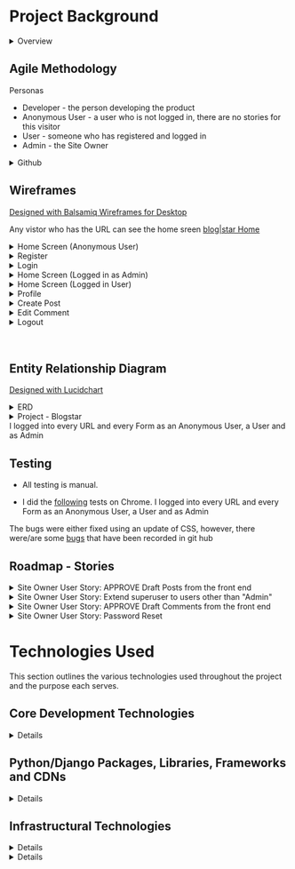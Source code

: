 

# Project Background

<details>

<summary>Overview</summary>

- This Django web development project is an extension of Code Institute, "I Think Therefore I Blog". 
- Unfortunately, for 95% of my development time, I confused, create a custom *model* with creating a custom *app*.  So at the 12<sup>th</sup> hour, I had to create a custom model: **Category**.  I integrated this into the masthead of each post and made it a mandatory dropdown selection for all posts.

- To demonstrate frontend CRUD I extended the Comment Edit/Delete to User Posts.  
- The original concept was to create Posts on the backend and allow registered users to create and delete comments on the frontend.  These comments were subject to approval of the site owner.  
- I have given the User the ability to have a Profile Page so they can add/change their Profile Picture, their Username, Email, First Name and Last Name.
	- This required me to add signals.py in the users app.  users.models.profile is a ManyToMany table and connects the django model User to the Cloudinary model CloudinaryField.  When the user adds a picture to their profile, the signal makes an entry in Profile.  Otherwise, when a user changed their profile picture, the Admin would have to connect their picture to their profile manually.

- Their Profile Page consolidates the Posts that they liked and gives them ability to Edit/Delete the comments that they've submitted and UNLIKE Liked Posts
- Users can also submit a Post of their own, making it more community driven
- I have also included a Category feature which allows Users to categorise their Posts.  This feature needs further development in order to produce more meaniingful reports or summaries
- From an Admin perspective, when the Admin is logged in, they have the ability to use a URL to login to djangos Admin feature.  The Admin retains full control over User Comments and User Posts as they need to be Approved by Admin before User contributions are published on the site for visitors and other Users.  Likes are not controlled by the Admin

## Personas:
1. Anonymous - Not Registerd or Registered but not Logged In
1. User - Registered AND Logged In
1. django superuser - Registered AND Logged In as Admin with password ![alt text](.ReadMe_Docs/images/image-4.png)

## Original Persona Capabilities
1. Anonymous people can: 
    - Read the site 
    - Register
    - Collaborate

1. User:
- In addition to the Anonymous capabilities they can:
    1. Login
    1. Logout
    1. Like/Unlike a Post
    1. Edit/Delete their own Comment(s)

3. django superuser (Admin):
- In addition to the User capabilities they can:
    1. Use django backend /admin

## New Persona Capabilities
1. Anonymous: 
    1. no changes

1. User:
- I added a CREATE page and a PROFILE page.
    - In the CREATE page, Users can:
    - Create a post with a Title*, Category*, Image, Content* and Excerpt 
    - Upon submittal of a post they get a "Post created!" success message and are redirected to the post_detail of the post they created.
    - The post is written to the Post Model with the username, slug, and status of *draft*.  Just like the original, the Admin must approve it so that he retains control of the content of the site while allowing Users the opportunity for greater participation.  
    - Once a Post is PUBLISHED, the User who created it can no longer Like, instead they can Delete/Edit their post  
    - In the Profile page users can now:
        1. Create/Update their: Username, Email, FirstName, LastName and profile picture
        1. View a list of Posts that they have Liked and can Unlike
        1. Update/Delete/View a list of Posts that they have submitted for approval
        1. Update/Delete/View a list of Posts that have been approved
        1. Update/Delete/View a list of Comments that they have submitted for approval
        1. Update/Delete/View a list of Comments that have been approved        
3. django superuser (Admin):
    - The django create superuser is: Admin and the password is: ![alt text](.ReadMe_Docs/images/image-4.png)
        1. For some of the features of the site you ***MUST*** login as Admin
            - I added an ADMIN link that brings you to /admin.
            - I wanted to add an APPROVE button to unapproved posts so that when logged in as Admin, posts could be approved on the frontend - a feature for the future!

</details>


## Agile Methodology

<summary>Personas</summary> 

- Developer - the person developing the product
- Anonymous User - a user who is not logged in, there are no stories for this visitor
- User - someone who has registered and logged in
- Admin - the Site Owner

</details>

<details>
<summary>Github</summary> 
Github was used for Planning, Recording and Sharing of all aspects of the project:

The [Project Elements:](https://github.com/users/DMASCoreDeclan/projects/20)
- [Code Repository](https://github.com/DMASCoreDeclan/PRD-PP4-Blog)
- [Version Control](https://github.com/DMASCoreDeclan/PRD-PP4-Blog) was used for version control of the code.  Regular [commits](https://github.com/DMASCoreDeclan/PRD-PP4-Blog/commits/main/) were created.  Where possible each commit was isolated to either a specific Issue but may have occassionally also included a minor change to some other part of the code
- [Milestones](https://github.com/users/DMASCoreDeclan/projects/20/views/3)
- [User Stories](https://github.com/users/DMASCoreDeclan/projects/20/views/10)
- [Kanban](https://github.com/users/DMASCoreDeclan/projects/20)
- [Labels](https://github.com/DMASCoreDeclan/PRD-PP4-Blog/labels)
- [Sizing](https://github.com/users/DMASCoreDeclan/projects/20/settings/fields/72230614) User Stories were sized using T-shirt sizing (XS, S, M, L, XL) 
- [MoSCow](https://github.com/users/DMASCoreDeclan/projects/20/views/7) Priorities are based on the MoSCoW method (Must have, Should have, Could have, Won't have)
</details>
</details>



## Wireframes
[Designed with Balsamiq Wireframes for Desktop](https://balsamiq.com/wireframes/desktop/)

Any vistor who has the URL can see the home sreen [blog|star Home](https://blogstar-fa4e79f10910.herokuapp.com/)

  <details>
  <summary>Home Screen (Anonymous User)</summary>  <img src=".ReadMe_Docs/images/wireframes/Home Page.png">
  </details>

  <details>
  <summary>Register</summary>  <img src=".ReadMe_Docs/images/wireframes/REGISTER.png">
  </details>

  <details>
  <summary>Login</summary>  <img src=".ReadMe_Docs/images/wireframes/LOGIN.png">
  </details>

  <details>
  <summary> Home Screen (Logged in as Admin)</summary>  <img src=".ReadMe_Docs/images/wireframes/Home of Logged in Admin.png">
  </details>

  <details>
  <summary> Home Screen (Logged in User)</summary>  <img src=".ReadMe_Docs/images/wireframes/Home of Logged in User.png">
  </details>

  <details>
  <summary>Profile</summary>  <img src=".ReadMe_Docs/images/wireframes/PROFILE.png">
  </details>

  <details>
  <summary>Create Post</summary>  <img src=".ReadMe_Docs/images/wireframes/CREATE.png">
  </details>

  <details>
  <summary>Edit Comment</summary>  <img src=".ReadMe_Docs/images/wireframes/Edit Comment.png">
  </details>

  <details>
  <summary>Logout</summary>  <img src=".ReadMe_Docs/images/wireframes/LOGOUT.png">
  </details>

<br>
<br>

</details>
 
## Entity Relationship Diagram
[Designed with Lucidchart](https://www.lucidchart.com/pages/)

<details>
<summary>ERD</summary>  <img src=".ReadMe_Docs/images/PP4 ERD.png">
</details>

<details>
<summary>Project - Blogstar</summary>

Blogstar is the django Project.  By default it uses SQLite but we're using PostgreSQL instead.

There are three apps within the project:

1. blog
1. about
1. users
1. external apps

<details>
<summary>App - blog</summary>

- `blog` models: `Post`, `Comment` and `Category`
- `blog` forms: `CommentForm`, `CategoryForm` and `PostForm`
- `blog` views: `PostList`, `PostLike`, `PostCreate`, 
- `blog` pages: `index.html`, `post_detail.html`, `edit_comment.html` and `post_create.html`

</details>

<details>
<summary>App - about</summary>

- `about` models:  `About` and `CollaborateRequest`
- `about` forms: `CollaborateForm`
- `about` views: `about_me`
- `about` pages: `about.html`

</details>

<details>
<summary>App - users</summary>

- `users` models: `Profile`.
- `users` forms: `UserRegisterForm`, `UserUpdateForm` and `ProfileUpdateForm`
- `users` views: `register`, `profile`, `comment_delete`, `register`, `register`, `register`, `register`
- `users` pages: ``

</details>

<details>
<summary>external - alauth, cloudinary </summary>

- There is one model in `users` called `Profile`.

</details>

</details>

</details>


<summary>I logged into every URL and every Form as an Anonymous User, a User and as Admin</summary>


## Testing
- All testing is manual.

- I did the [following](  https://github.com/DMASCoreDeclan/PRD-PP4-Blog/tree/main/.ReadMe_Docs/BUG_REPORT.md) tests on Chrome.
I logged into every URL and every Form as an Anonymous User, a User and as Admin


</details>

The bugs were either fixed using an update of CSS, however, there were/are some [bugs](https://github.com/users/DMASCoreDeclan/projects/20/views/13) that have been recorded in git hub

## Roadmap - Stories

<details>
<summary>Site Owner User Story: APPROVE Draft Posts from the front end</summary>

[Site Owner User Story: APPROVE Draft Posts from the front end](https://github.com/DMASCoreDeclan/PRD-PP4-Blog/issues/37)

</details>

<details>
<summary>Site Owner User Story: Extend superuser to users other than "Admin"</summary>

[Site Owner User Story: Extend superuser to users other than "Admin"](https://github.com/DMASCoreDeclan/PRD-PP4-Blog/issues/38)

</details>

<details>
<summary>Site Owner User Story: APPROVE Draft Comments from the front end</summary>

[Site Owner User Story: APPROVE Draft Comments from the front end](https://github.com/DMASCoreDeclan/PRD-PP4-Blog/issues/39)

</details>

<details>
<summary>Site Owner User Story: Password Reset</summary>

[Site Owner User Story: Password Reset](https://github.com/DMASCoreDeclan/PRD-PP4-Blog/issues/40)

</details>

# Technologies Used

This section outlines the various technologies used throughout the project and the purpose each serves.

## Core Development Technologies

<details>

- [Django](https://www.djangoproject.com/) used as a full-stack framwork for developing the app.
- [JavaScript](https://www.ecma-international.org/publications-and-standards/standards/ecma-262/) used for client-side interaction and validation.
- [HTML](https://html.spec.whatwg.org/)/[CSS](https://www.w3.org/Style/CSS/Overview.en.html) + [Django Template Language](https://docs.djangoproject.com/en/4.2/ref/templates/language/) used for building out site pages.

</details>

## Python/Django Packages, Libraries, Frameworks and CDNs

<details>

- [cloudinary](https://pypi.org/project/django-cloudinary-storage/) - Django Cloudinary Storage is a Django package that facilitates integration with Cloudinary by implementing Django Storage API. You can use Cloudinary for both media and static file
- [crispy-bootstrap5](https://django-crispy-forms.readthedocs.io/en/latest/) - Django-crispy-forms provides you with a |crispy filter and {% crispy %} tag that will let you control the rendering behavior of your Django forms in a very elegant and DRY way
- [dj-database-url](https://pypi.org/project/dj-database-url/) - This simple Django utility allows you to utilize the 12factor inspired DATABASE_URL environment variable to configure your Django application.
- [dj3-cloudinary-storage](https://pypi.org/project/dj3-cloudinary-storage/) - Django Cloudinary Storage is a Django package that facilitates integration with Cloudinary by implementing Django Storage API
- [django-allauth](https://docs.allauth.org/en/latest/) - A fully integrated Django authentication app that allows for both local and social authentication, with flows that just work, beautifully!
- [django-crispy-forms](https://django-crispy-forms.readthedocs.io/en/latest/) - Django-crispy-forms provides you with a |crispy filter and {% crispy %} tag that will let you control the rendering behavior of your Django forms in a very elegant and DRY way
- [django-summernote](https://pypi.org/project/django-summernote/) - Summernote is a JavaScript library that helps you create WYSIWYG editors online.
- [gunicorn](https://gunicorn.org/) - Gunicorn 'Green Unicorn' is a Python WSGI HTTP Server for UNIX
- [oauthlib](https://pypi.org/project/oauthlib/) - A generic, spec-compliant, thorough implementation of the OAuth request-signing logic
- [psycopg2](https://pypi.org/project/psycopg2/) - Psycopg is the most popular PostgreSQL database adapter for the Python programming language
- [PyJWT](https://pyjwt.readthedocs.io/) - Python library which allows you to encode and decode JSON Web Tokens (JWT)
- [FavIcon](https://favicon.io/) - Quickly generate your favicon from text, image, or choose from hundreds of emoji
- [Google Fonts](https://fonts.google.com/) - High-quality google fonts to use on your web site.
- [Font Awesome](https://fontawesome.com/) - Font Awesome is the Internet's icon library and toolkit, used by millions of designers, developers, and content creators
- [Bootstrap 5](https://getbootstrap.com/docs/5.0/getting-started/introduction/) - Get started with Bootstrap, the world’s most popular framework for building responsive, mobile-first sites

</details>

## Infrastructural Technologies

<details>

- [PostgreSQL](https://www.postgresql.org/docs/12/) Current version provided by [Code Institute PostgresSQL](https://dbs.ci-dbs.net//)   (Originally on [ElephantSQL](https://www.elephantsql.com/) until v12 became unavailable.)  
- [Heroku](https://www.heroku.com/) - used for hosting the application.
- [Cloudinary](https://cloudinary.com/) - used for storing static files and media files.

</details>



<details>

# Table of Contents
- [Project Background](#Project-Background)
    - [👀 Overview](#-overview)
- [🔁 Process](#-process)
    - [❓ Problem Statement:](#-problem-statement)
    - [🔎 Research](#-research)
    - [🎨 Design](#-design)
    - [👨‍💻 Development](#-development)
      - [📈 Link to the GitHub Project board](#-link-to-the-github-project-board)
      - [👤 User Stories](#-user-stories)
    - [🧮 Data Models](#-data-models)
-
- [🛣️ Roadmap](#️-roadmap)
- [🪲 Bugs](#-bugs)
- [⚙️ Technologies Used](#️-technologies-used)
  - [💾 Core Development Technologies](#-core-development-technologies)
  - [📚 Libraries, Frameworks and Packages](#-libraries-frameworks-and-packages)
  - [🐍 Python/Django Packages](#-pythondjango-packages)
  - [🖥️ Infrastructural Technologies](#️-infrastructural-technologies)
- [🧪 Testing](#-testing)
  - [🤖 Automatic Testing](#-automatic-testing)
  - [⚒️ Manual Testing](#️-manual-testing)
    - [🛰️ Overview](#️-overview)
    - [🧪 General Testing](#-general-testing)
    - [🏠 Homepage \& Search Testing](#-homepage--search-testing)
    - [✈️ Flight Search Results Testing](#️-flight-search-results-testing)
    - [💵 Payment \& Confirmation Testing](#-payment--confirmation-testing)
    - [🔒 Authorisation Testing](#-authorisation-testing)
    - [🚦 Lighthouse Testing](#-lighthouse-testing)
    - [📱 Responsiveness Testing](#-responsiveness-testing)
    - [✅ Code Validation](#-code-validation)
- [🖥️ Deployment](#️-deployment)
  - [📦 Local Deployment](#-local-deployment)
  - [💜 Heroku Deployment](#-heroku-deployment)
  - [📐 Environment Variables](#-environment-variables)
- [👋 Credits](#-credits)


# 🔁 Process

- The development process was carried out using an Agile methodology with a focus on iterative development and continuous improvement.
- The project was managed using GitHub Project boards with user stories and tasks.  [GitHub Project](https://github.com/users/DMASCoreDeclan/projects/20/views/1)
- .

####  

####  User Stories [GitHub User board](https://github.com/users/DMASCoreDeclan/projects/20/views/10)

<details>
I divided the User Stories into 3 types

- Developer Stories - Developer prerequistes in order for the django to run ie Heroku, ElephandSQL and Github
- Site Owner Stories - The underlying features that the Site Owner wanted
- User Stories - The User Experience of the site





### 🧮 Data Models

<details>

The data models for the project are shown below:

![Database schema](/readme/dbdiagram.png)

- Users app:
  - `User` - custom user model which extends the Django `AbstractUser` model. Default username field is replaced with email field.

<br>

- Core app:
  - `Flight` - represents a flight. Contains origin, destination, outbound date, flight number, aircraft, departure time, arrival time and price.
  - `Booking` - represents a booking. Contains user, trip email, flight(s), fare(s), booking reference number, booking date, total price and status.
  - `Passenger` - represents Passengers associated with a Booking. Contains first name, last name and Booking id.
  - `Airport` - represents an airport. Contains name, IATA code, locality, region and country.
  - `Aircraft` - represents aircraft flow for a given flight. Contains aircraft model/type, identification and number of seats. Note: The Aircraft model was originally implemented with the intention of using it to implement seat selection functionality and options for seating and fares configurations. However, this was not implemented due to time constraints and potential for scope creep.

<br>

- Blog app:
  - `BlogPost` - represents a blog post. Contains title, image, content, date created and content rendered which is required to render content created with a Markdown field. The Markdown field was added to the admin panel to allow for content formatting/styling.

<br>

</details>

---
- The Checkout page shows the Order Summary and the Payment Details form.
- The Order Summary is populated with the flight and fare information stored in session storage.
- For the purposes of this project, the Payment Details form is a mockup and does not process any payments. The form is lightly validated on the front-end using the Payform library with some minor modification to allow for dummy card data to be entered.

<details>
<summary>Checkout page</summary>

![Screenshot of Checkout page](/readme/checkout.jpeg)

</details>
</details>

### ✅ Confirmation

<details>

- The Confirmation page shows the user's booking reference number and a confirmation message.
- A CTA button is shown which allows the user to view their bookings.

<details>
<summary>Confirmation page</summary>

![Screenshot of Confirmation page](/readme/confirmation.jpeg)

</details>
</details>

### 📜 Bookings

<details>

- The Bookings page shows a list of the user's bookings.
- An Edit button is shown for each booking which allows the user to edit the booking's passengers.
- The Booking detail page shows the booking's details and the passenger details.

<details>
<summary>Bookings page</summary>

![Screenshot of Bookings page](/readme/bookings.jpeg)

</details>
</details>

#### ❌ Cancel Booking

<details>

- The user can cancel a booking by clicking the "Cancel Booking" button on the Booking detail page.
- This deletes the booking from the database by sending an AJAX request to the server and redirects the user to the Bookings page.
  A confirmation dialog is shown to the user to confirm that they want to cancel the booking.

<details>
<summary>Cancel Booking</summary>

![Screenshot of Cancel Booking](/readme/booking-cancel.jpeg)

</details>
</details>

#### 👥 Edit Passengers

<details>

- The user can edit a booking's passengers by clicking the "Edit Passengers" button on the Booking detail page.
- This sends an AJAX request (via htmx) to the server and loads the Passengers form with the booking's passenger data pre-populated.
- The user can then edit the passenger data and submit the form to update the booking's passenger data, or cancel the edit and return to the Booking detail page.

</details>

### 🌐 Blog

<details>

- The Blog is basic in design and is not a focus of this project.
- The Blog page shows a list of blog posts which were generated using the ChatGPT.
- The Blog detail page shows the blog post's title, image and content.
- New blog posts can be added via the Django Admin dashboard.

<details>
<summary>Blog page</summary>

![Screenshot of Blog page](/readme/blog.jpeg)

</details>
</details>

### 🤔 About

<details>

- The About page shows a brief description of the project and the technologies used.

<details>
<summary>About page</summary>

![Screenshot of About page](/readme/about.jpeg)

</details>
</details>

---

<br>
<br>
<br>



---

<br>
<br>
<br>

# 🪲 Bugs

<details>

1. When styling the flight search result cards, there was some difficulty in adding a transition to animate the expansion of the card when clicked, to show the fares. It was found that it is not possible to transition from `display:hidden`, nor is it possible to transition from `height:0` to `height:auto`. A workaround was implemented by setting `max-height:0` with `overflow:hidden` then using JavaScript to add `max-height:100rem` (or any other large value) along with `transition:all` to animate the card expansion and collapse.
2. The "alternate date selector" on the flight results page works by sending an AJAX request (via htmx) when an alternate date is clicked, and responding with HTML with the new flight data for the given date. When the new HTML is loaded from the response, the click event listeners need to be re-attached to the new flight card elements so that they expand when clicked, to show the fares. However, when initially trying to implement this re-attachment, an issue arose where the flight cards would not expand every second time an alternate date was selected. Following some troubleshooting, it was found that the click event listeners were compounding, thus negating each other (i.e. as if a user clicked the card twice in rapid succession). Using `console.log` and Chrome Dev Tools for debugging enabled me to see which events were firing so that the issue could be identified and solved by defining the click handler function outside of the event listner function. [Relevant Stack Overflow thread.](https://stackoverflow.com/questions/41720943/rebind-javascript-events-and-addeventlistener-fires-twice)
3. The `Flight`s table contains 90,000 rows of data and when implementing the `Booking`s CRUD functionality, there were severe issues experienced particularly in the admin panel when trying to view/edit `Booking`s which resulted in indefinite loading times as the `Flight`s data was loaded. Django has a number of built-in solutions for this issue and a solution was implemented by defining `search_fields` and `autocomplete_fields` in the `ModelAdmin` configurations for the `Flight` and `Booking` models. [Django Documentation Reference](https://docs.djangoproject.com/en/4.2/ref/contrib/admin/#django.contrib.admin.ModelAdmin.autocomplete_fields)
4. When testing the site on mobile, a bug was identified where the date input field placeholder text would not display. Following some research and troubleshooting, it was found that this is a known issue with Flatpickr and a workaround was found as [referenced in this JSfiddle](https://jsfiddle.net/Sova12309/7bmpy9jc/9/).

<details>
<summary>Code Snippet Implemented to fix bug #4</summary>


```css
.flatpickr-mobile:before {
  content: attr(placeholder);
  color: #9ca3af;
  width: 100%;
}

.flatpickr-mobile:focus[value]:not([value=""]):before {
  display: none;
}

input[type="hidden"][value]:not([value=""]) + .flatpickr-mobile:before {
  display: none;
}
```

</details>

<br>

5. When testing the alternate date selection feature, a bug was identified where the "No flights on selected date" error message would not disappear during the transition between a newly selected alternate date. Additionally, if the fares container was expanded for a flight, it would remain visible during the request when selecting a new date. The loading indicator would display during the request, but would push the error message/fares container down. The intended behaviour was for all content - including flights, fares and error messages - to be hidden during a request, and for the loading indicator to display. Some time was spent troubleshooting the `htmx` implementation, however it was found that all that needed to be done was add `classList.add('hidden')` to these elements when an alternate date was clicked, as I had done for the flight cards already in the earlier stages of development. This was a simple fix and a reminder to always ensure code is clean and well documented, as I had already forgotten how I had implemented this functionality on the flight cards by the time I was reaching the latter stages of development.

<details>
<summary>Screenshot of bug #5</summary>

![Screenshot of bug](/readme/no-flights-bug.png)

</details>

6. When testing the site on mobile, a bug was identified where when clicking on the search form input fields (origin, destination, dates), the keyboard displayed which was not intented as the user must select from the dropdown menu/date picker. This was solved by adding `readonly` to the input fields. Future iterations of the site will allow for user keyboard input, however this was not implemented due to time constraints and potential for scope creep.
7. Fixing bug #6 resulted in a new bug where a user could submit the search form without entering any data. This was solved by adding a simple piece of logic which removes the `readonly` attribute before validating the form, to check that the input values are valid before submitting.

<details>
<summary>Code snippet added to fix bug #7</summary>

```javascript
// SEARCH FORM VALIDATION
const validateForm = function (e) {
  e.preventDefault();

  // NEW CODE SNIPPET ADDED TO FUNCTION
  document.querySelectorAll("input").forEach((input) => {
    input.removeAttribute("readonly");
  });

  ...

  // REST OF FUNCTION...
  ...
}

```
</details>
<br>

8. Performance issues were identified with slow page loading speeds noted when accessing a user's Bookings page. Django Debug Toolbar helped to identify inefficient database queries which were causing the performance issues. Queries were optimised by using `select_related` which brought the total load time from 4800ms to 120ms - a significant improvement.


</details>

---

<br>
<br>
<br>




---

<br>
<br>
<br>

# 🧪 Testing

## 🤖 Automatic Testing

<details>

- Automated unit tests were written for core back-end functionality of the app to test data validation and integrity, templates used, HTTP status codes, user input etc.
- 35 tests were written in total.
- The [`Coverage`](https://pypi.org/project/coverage/) package was used to assist in guiding test requirements.
- 100% coverage was achieved on the `core` models and views.
- Future plans to write unit tests for coverage on `blog` and `users` apps.

<details>
<summary>Test coverage report</summary>

![Coverage report](/readme/test-coverage.png)

</details>
</details>

## ⚒️ Manual Testing

### 🛰️ Overview

<details>

- Responsiveness was tested as per below table (go to section: [Responsiveness](#-responsiveness-testing))
- All HTML files were passed through the W3C validator with no errors
- All JavaScript files were passed through JSHint with no errors present.
- The website was tested on major browsers including Chrome, Safari, Firefox and Edge.
- All user flows were tested in depth including navigating through the booking flow, viewing blog content, entering search queries, clicking CTAs and links, and form submission.
- All forms were tested to ensure validation was present and that forms could be submitted without error
- Lighthouse was used to test for Performance, Accessibility, Best Practices and SEO and adjustments were made to improve test results.
- WAVE was used to test for accessibility issues and adjustments were made to improve test results.

</details>

---

### 🧪 General Testing

<details>
<summary>Expand test detail</summary>

| Test                  | Action                                                                                                                                                                                         | Success Criteria                                                              |
| --------------------- | ---------------------------------------------------------------------------------------------------------------------------------------------------------------------------------------------- | ----------------------------------------------------------------------------- |
| Homepage loads        | Navigate to website URL                                                                                                                                                                        | Page loads < 3s, no errors                                                    |
| Links                 | Click on each Navigation link, CTA, button, logo, footer link                                                                                                                                  | Correct page is loaded/correct action performed, new tab opened if applicable |
| Form validation       | Enter data into each input field, ensure only valid data is accepted                                                                                                                           | Form doesn't submit until correct data entered, error message shown           |
| Responsiveness        | Resize viewport window from 320px upwards with Chrome Dev Tools. Test devices as detailed in [Responsiveness Testing](#-responsiveness-testing)                                                               | Page layout remains intact and adapts to screen size as intended              |
| Lighthouse            | Perform Lighthouse test on each page for the primary user flow (Booking process)                                                                                                               | Score of > 89 on Performance, Accessibility, Best Practices                   |
| Browser compatibility | Test links, layout, appearance, functionality and above Tests on Chrome, Safari, Firefox and Edge. BrowserStack used to test various mobile/large format devices with recent browser versions. | Website looks and functions as intended and passes all tests above            |

</details>

---

### 🏠 Homepage & Search Testing

<details>
<summary>Expand test detail</summary>

| Test                         | Action                                                                                                             | Success Criteria                                                                                                                                                                                                                            |
| ---------------------------- | ------------------------------------------------------------------------------------------------------------------ | ------------------------------------------------------------------------------------------------------------------------------------------------------------------------------------------------------------------------------------------- |
| Origin/Destination selection | - Click Origin/Destination fields.                                                                                 | - Drop down menu opens with correct data.<br>- Text input disabled. <br>- Dropdown closes on click outside. <br>- Correct selection added to field.                                                                                         |
| Trip type selection          | - Select trip type (return/one-way)                                                                                | - One-way trip hides return date field. <br>- Return trip shows return date field.                                                                                                                                                          |
| Date selection               | - Click date field                                                                                                 | - On click, show date picker.<br>- Dates in the past disabled.<br>- Dates after 01-07-2024 disabled.<br>- Correct selection added to field.                                                                                                 |
| Passenger selection          | - Click passengers field                                                                                           | - Drop down menu displays with up to 8 passengers                                                                                                                                                                                           |
| Form submission              | - Fill in form and click submit button                                                                             | - Form submitted<br>- Flight results page loaded with correct data                                                                                                                                                                          |
| Validation                   | - Select same origin and destination<br>- Select return date before selected outbound date<br>- Leave fields blank | - Field validation message shown if same origin and destination<br>- Field validation message shown if return date before outbound date<br>- Field validation messages shown for blank fields<br>- Form does not submit until data is valid |

</details>

---

### ✈️ Flight Search Results Testing

<details>
<summary>Expand test detail</summary>

| Test            | Action                                               | Success Criteria                                                                                                           |
| --------------- | ---------------------------------------------------- | -------------------------------------------------------------------------------------------------------------------------- |
| Flight results  | - Review flight results                              | - Correct flight data shown                                                                                                |
| Alternate dates | - Select alternate dates for outbound/return flights | - Correct flight data fetched<br>- Correct dates added to selector<br>- Error message shown if same/invalid dates selected |
| Fare selection  | - Select a fare                                      | - Fares container expands on click<br>- Correct fare data shown<br>- Fare/flight selection works as intended               |
| Edit flight     | - Edit a flight selection                            | - When edit button clicked, flight results show and new flight can be selected                                             |
| Confirm flights | - Select flights and confirm                         | - When confirmed, date added to session storage and request sent                                                           |

</details>

---

### 💵 Payment & Confirmation Testing

<details>
<summary>Expand test detail</summary>

| Test            | Action                                               | Success Criteria                                                                                                           |
| --------------- | ---------------------------------------------------- | -------------------------------------------------------------------------------------------------------------------------- |
| Flight results  | - Review flight results                              | - Correct flight data shown                                                                                                |
| Alternate dates | - Select alternate dates for outbound/return flights | - Correct flight data fetched<br>- Correct dates added to selector<br>- Error message shown if same/invalid dates selected |
| Fare selection  | - Select a fare                                      | - Fares container expands on click<br>- Correct fare data shown<br>- Fare/flight selection works as intended               |
| Edit flight     | - Edit a flight selection                            | - When edit button clicked, flight results show and new flight can be selected                                             |
| Confirm flights | - Select flights and confirm                         | - When confirmed, date added to session storage and request sent                                                           |

</details>

---

### 🔒 Authorisation Testing

<details>
<summary>Expand test detail</summary>

| Test            | Action                                               | Success Criteria                                                                                                           |
| --------------- | ---------------------------------------------------- | -------------------------------------------------------------------------------------------------------------------------- | --- |
| Flight results  | - Review flight results                              | - Correct flight data shown                                                                                                |
| Alternate dates | - Select alternate dates for outbound/return flights | - Correct flight data fetched<br>- Correct dates added to selector<br>- Error message shown if same/invalid dates selected |
| Fare selection  | - Select a fare                                      | - Fares container expands on click<br>- Correct fare data shown<br>- Fare/flight selection works as intended               |
| Edit flight     | - Edit a flight selection                            | - When edit button clicked, flight results show and new flight can be selected                                             |
| Confirm flights | - Select flights and confirm                         | - When confirmed, date added to session storage and request sent                                                           |     |

</details>

---

### 🚦 Lighthouse Testing

<details>

- All pages were tested using Lighthouse with the primary goals of identifying performance and accessibility issues and ensuring adherance to best practices.
- The Lighthouse test results for each step of the `core` user flow are shown below:
<details>
<summary>Homepage</summary>

![Homepage Lighthouse test](/readme/Lighthouse-homepage.png)

</details>
<details>
<summary>Flights</summary>

![Flights Lighthouse test](/readme/Lighthouse-flights.png)

</details>
<details>
<summary>Passengers</summary>

![Passengers Lighthouse test](/readme/Lighthouse-passengers.png)

</details>
<details>
<summary>Checkout</summary>

![Checkout Lighthouse test](/readme/Lighthouse-summary.png)

</details>
<details>
<summary>Bookings Overview</summary>

![Bookings Lighthouse test](/readme/Lighthouse-bookings.png)

</details>
<details>
<summary>Booking Detail</summary>

![Booking Detail Lighthouse test](/readme/Lighthouse-booking-detail.png)

</details>
</details>

---

### 📱 Responsiveness Testing

<details>

- Testing for responsiveness was conducted using Chrome Dev Tools and ResponsivelyApp.
- The website was tested extensively on a range of emulated mobile, tablet and large format screen sizes in both portrait and landscape orientations.
<details>
<summary>Responsiveness test results</summary>

![Responsiveness testing with ResponsivelyApp](/readme/responsive-testing.png)

</details>

| Device             | iPhone SE   | iPhone X    | iPhone 12 Pro | iPhone 13 Pro Max | iPhone 14 Pro Max | iPad         | iPad Air     | iPad Pro      | Macbook Pro  |
| ------------------ | ----------- | ----------- | ------------- | ----------------- | ----------------- | ------------ | ------------ | ------------- | ------------ |
| **Resolution**     | **375x667** | **375x812** | **390x844**   | **414x76**        | **414x896**       | **768x1024** | **820x1180** | **1024x1366** | **1440x900** |
| Render             | Pass        | Pass        | Pass          | Pass              | Pass              | Pass         | Pass         | Pass          | Pass         |
| Layout             | Pass        | Pass        | Pass          | Pass              | Pass              | Pass         | Pass         | Pass          | Pass         |
| Functionality      | Pass        | Pass        | Pass          | Pass              | Pass              | Pass         | Pass         | Pass          | Pass         |
| Links              | Pass        | Pass        | Pass          | Pass              | Pass              | Pass         | Pass         | Pass          | Pass         |
| Images             | Pass        | Pass        | Pass          | Pass              | Pass              | Pass         | Pass         | Pass          | Pass         |
| Portrait/Landscape | Pass        | Pass        | Pass          | Pass              | Pass              | Pass         | Pass         | Pass          | Pass         |

</details>

---

### ✅ Code Validation

<details>

- All HTML pages were checked with the [W3C Markup Validation Service](https://validator.w3.org/) with no major errors present. Errors were present for `htmx` attributes, however these are valid and necessary for the functionality of the site. There were also duplicate IDs present in the HTML, however these are also valid and necessary for the functionality of the site.
- All JavaScript files were passed through [JSHint](https://jshint.com/) with no errors present.
- All custom coded Python files were formatted with a PEP8 complaint formatter - [Black](https://pypi.org/project/black/).

- HTML Validation Examples:
  - [Homepage](https://validator.w3.org/nu/?doc=https%3A%2F%2Fflyux.carlmurray.design%2F)
  - [Search Results](https://validator.w3.org/nu/?doc=https%3A%2F%2Fflyux.carlmurray.design%2Fsearch_results%2F%3Fcsrfmiddlewaretoken%3D8KBZVKvX5lSOnxG31kPxxvzRddpEYACScsdbbPRenaPjeZT3OdKDnNFBofnKkoF4%26trip_type%3Dreturn%26origin%3DDublin%2B%2528DUB%2529%26destination%3DCork%2B%2528ORK%2529%26outbound_date%3D2023-08-30%26return_date%3D2023-08-31%26passengers%3D1)
  - [Checkout](https://validator.w3.org/nu/?doc=https%3A%2F%2Fflyux.carlmurray.design%2Fcheckout)
  - [Blog](https://validator.w3.org/nu/?doc=https%3A%2F%2Fflyux.carlmurray.design%2Fblog)


</details>

<br>
<br>
<br>

# 🖥️ Deployment

<details>

#### 📦 Local Deployment  
1. Clone the repository from GitHub by clicking the "Code" button and copying the URL.
1. Open your preferred IDE and open a terminal session in the directory you want to clone the repository to.
1. Type `git clone` followed by the URL you copied in step 1 and press enter.
1. Install the required dependencies by typing `pip install -r requirements.txt` in the terminal.
1. Note: The project is setup to use environment variables. You will need to set these up in your local environment. See [Sample Environment Variables](/env_sample.py) for more information.
1. Please also Note: This project uses a cloud based Postgress (min v12) database, you may use whatever database you wish
1. Connect your database of choice and run the migrations by typing `python3 manage.py migrate` in the terminal.
1. **The SUPERUSER MUST be "Admin" otherwise the url for the Admin will not apppear when you log in as the superuser**
1. Create a superuser by typing `python3 manage.py createsuperuser` in the terminal and follow the prompts.  
1. Optional: Fixtures for posts are held in `fixtures` directory. To add pre-populated data to the database, run `python3 manage.py loaddata blog/fixtures/posts.json`.
1. Run the app by typing `python3 manage.py runserver` in the terminal and opening the URL in your browser.

#### 💜 Heroku Deployment
1. Login to the [Heroku](https://dashboard.heroku.com/) dashboard and create a new app.
1. Connect your GitHub repository to your Heroku app.
1. In the Settings tab, ensure that the Python Buildpack is added.
1. Set environment variables in the Config Vars section of the Settings tab.  
![Heroku Config Vars](.ReadMe_Docs/images/HerokuConfigVars.png)
1. In the Deploy tab, enable automatic deploys from your GitHub repository.
1. Click the "Deploy Branch" button to deploy the app.
1. Once the app has been deployed, click the "Open App" button to view the app.

#### 💜 Cloudinary Deployment
1. Login to [Cloudinary](https://cloudinary.com/)
1. From the Cloudinary Dashboard, copy the CLOUDINARY_URL and place in the local env.py and Config Vars on Heroku.

#### 📐 Environment Variables
- For local deployment, you will need to create a `.env` file in the root directory of the project and set the environment variables in this file.
- [Sample Environment Variables](/env_sample.py)
- For Heroku deployment, you will need to set the environment variables through the Heroku CLI or through the Heroku dashboard under 'Config Vars'.
- You need to define the following variables:
  - If using a Postgres database (must have v12 minimum, required gor gunicorn):
    - `DATABASE_URL` - the URL for your Postgres database.
  - Django settings:
    - `SECRET_KEY` - the secret key for your Django project.
    - `DEBUG` - set to `True` for development, `False` for production.
  - If using Cloudinary:
    - `CLOUDINARY_URL` - your Cloudinary access key ID.
    

</details>
  
<br>
<br>
<br>

---

# 👋 Credits

<details>


- [Favicon.io](https://favicon.io/) - used to create favicon.
- [Payform](https://github.com/jondavidjohn/payform) - used for Payment Details input formatting.
- As always, Antonio my mentor

</details> -->